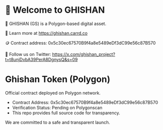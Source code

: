 # 👋 Welcome to GHISHAN

🚀 GHISHAN (GS) is a Polygon-based digital asset.

🔗 Learn more at https://ghishan.carrd.co

🪙 Contract address: 0x5c30ec67570B9f4a8e5489eDf3dC99e56c87B570

📢 Follow us on Twitter: https://x.com/ghishan_project?t=t8unjDvbA39PerA8DgnysQ&s=09

# Ghishan Token (Polygon)

Official contract deployed on Polygon network.

- Contract Address: 0x5c30ec67570B9f4a8e5489eDf3dC99e56c87B570
- Verification Status: Pending on Polygonscan
- This repo provides full source code for transparency.

We are committed to a safe and transparent launch.

